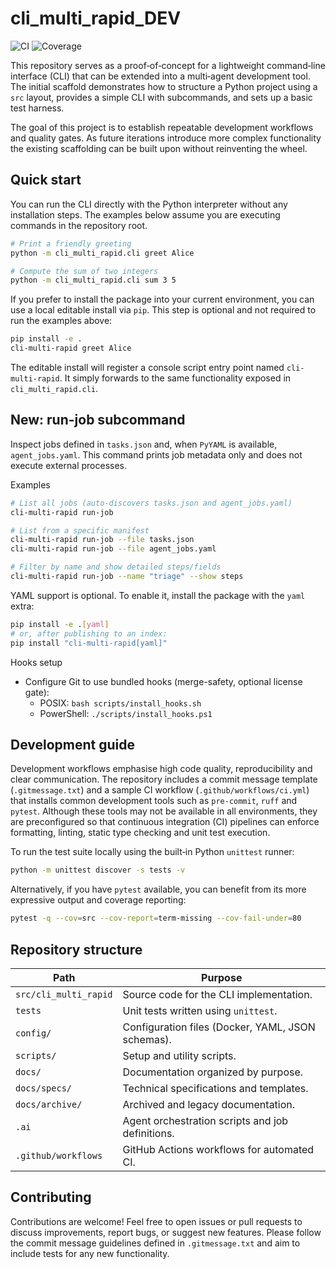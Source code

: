 # cli_multi_rapid_DEV

![CI](https://github.com/DICKY1987/cli_multi_rapid_DEV/actions/workflows/ci.yml/badge.svg)
![Coverage](https://img.shields.io/badge/coverage-80%25%2B-brightgreen)

This repository serves as a proof‑of‑concept for a lightweight command‑line
interface (CLI) that can be extended into a multi‑agent development tool. The
initial scaffold demonstrates how to structure a Python project using a
``src`` layout, provides a simple CLI with subcommands, and sets up a basic
test harness.

The goal of this project is to establish repeatable development workflows and
quality gates. As future iterations introduce more complex functionality the
existing scaffolding can be built upon without reinventing the wheel.

## Quick start

You can run the CLI directly with the Python interpreter without any
installation steps. The examples below assume you are executing commands in
the repository root.

```bash
# Print a friendly greeting
python -m cli_multi_rapid.cli greet Alice

# Compute the sum of two integers
python -m cli_multi_rapid.cli sum 3 5
```

If you prefer to install the package into your current environment, you can
use a local editable install via `pip`. This step is optional and not
required to run the examples above:

```bash
pip install -e .
cli-multi-rapid greet Alice
```

The editable install will register a console script entry point named
`cli-multi-rapid`. It simply forwards to the same functionality exposed in
``cli_multi_rapid.cli``.

## New: run-job subcommand

Inspect jobs defined in `tasks.json` and, when `PyYAML` is available, `agent_jobs.yaml`. This command prints job metadata only and does not execute external processes.

Examples

```bash
# List all jobs (auto-discovers tasks.json and agent_jobs.yaml)
cli-multi-rapid run-job

# List from a specific manifest
cli-multi-rapid run-job --file tasks.json
cli-multi-rapid run-job --file agent_jobs.yaml

# Filter by name and show detailed steps/fields
cli-multi-rapid run-job --name "triage" --show steps
```

YAML support is optional. To enable it, install the package with the `yaml` extra:

```bash
pip install -e .[yaml]
# or, after publishing to an index:
pip install "cli-multi-rapid[yaml]"
```

Hooks setup

- Configure Git to use bundled hooks (merge-safety, optional license gate):
  - POSIX: `bash scripts/install_hooks.sh`
  - PowerShell: `./scripts/install_hooks.ps1`

## Development guide

Development workflows emphasise high code quality, reproducibility and clear
communication. The repository includes a commit message template
(``.gitmessage.txt``) and a sample CI workflow (``.github/workflows/ci.yml``)
that installs common development tools such as ``pre-commit``, ``ruff`` and
``pytest``. Although these tools may not be available in all environments,
they are preconfigured so that continuous integration (CI) pipelines can
enforce formatting, linting, static type checking and unit test execution.

To run the test suite locally using the built‑in Python ``unittest`` runner:

```bash
python -m unittest discover -s tests -v
```

Alternatively, if you have ``pytest`` available, you can benefit from its
more expressive output and coverage reporting:

```bash
pytest -q --cov=src --cov-report=term-missing --cov-fail-under=80
```

## Repository structure

| Path                       | Purpose                                                 |
|---------------------------|---------------------------------------------------------|
| ``src/cli_multi_rapid``    | Source code for the CLI implementation.                 |
| ``tests``                 | Unit tests written using ``unittest``.                  |
| ``config/``               | Configuration files (Docker, YAML, JSON schemas).        |
| ``scripts/``              | Setup and utility scripts.                               |
| ``docs/``                 | Documentation organized by purpose.                      |
| ``docs/specs/``           | Technical specifications and templates.                   |
| ``docs/archive/``         | Archived and legacy documentation.                       |
| ``.ai``                   | Agent orchestration scripts and job definitions.         |
| ``.github/workflows``     | GitHub Actions workflows for automated CI.               |

## Contributing

Contributions are welcome! Feel free to open issues or pull requests to
discuss improvements, report bugs, or suggest new features. Please follow the
commit message guidelines defined in ``.gitmessage.txt`` and aim to include
tests for any new functionality.
